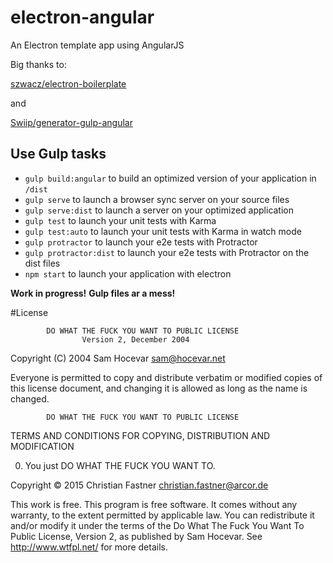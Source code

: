 # electron-angular
An Electron template app using AngularJS

Big thanks to:

[szwacz/electron-boilerplate](https://github.com/szwacz/electron-boilerplate)

and

[Swiip/generator-gulp-angular](https://github.com/Swiip/generator-gulp-angular)


## Use Gulp tasks

* `gulp build:angular` to build an optimized version of your application in `/dist`
* `gulp serve` to launch a browser sync server on your source files
* `gulp serve:dist` to launch a server on your optimized application
* `gulp test` to launch your unit tests with Karma
* `gulp test:auto` to launch your unit tests with Karma in watch mode
* `gulp protractor` to launch your e2e tests with Protractor
* `gulp protractor:dist` to launch your e2e tests with Protractor on the dist files
* `npm start` to launch your application with electron
 


**Work in progress!**
**Gulp files ar a mess!**






#License

            DO WHAT THE FUCK YOU WANT TO PUBLIC LICENSE
                    Version 2, December 2004

 Copyright (C) 2004 Sam Hocevar <sam@hocevar.net>

 Everyone is permitted to copy and distribute verbatim or modified
 copies of this license document, and changing it is allowed as long
 as the name is changed.

            DO WHAT THE FUCK YOU WANT TO PUBLIC LICENSE
   TERMS AND CONDITIONS FOR COPYING, DISTRIBUTION AND MODIFICATION

  0. You just DO WHAT THE FUCK YOU WANT TO.


Copyright © 2015 Christian Fastner <christian.fastner@arcor.de>

This work is free. This program is free software. 
It comes without any warranty, to the extent permitted by applicable law. 
You can redistribute it and/or modify it under the terms of the 
Do What The Fuck You Want To Public License, Version 2, as published by Sam Hocevar. 
See http://www.wtfpl.net/ for more details.
